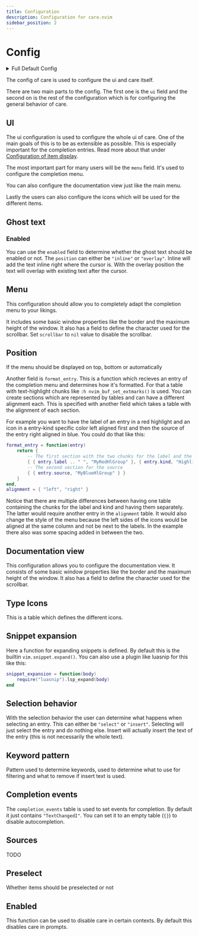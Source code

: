 ```yaml
---
title: Configuration
description: Configuration for care.nvim
sidebar_position: 2
---
```


# Config

<details>
  <summary>Full Default Config</summary>

```lua
---@type care.config
{
    ui = {
        menu = {
            max_height = 10,
            border = "rounded",
            position = "auto",
            format_entry = function(entry)
                local deprecated = entry.completion_item.deprecated
                    or vim.tbl_contains(entry.completion_item.tags or {}, 1)
                local completion_item = entry.completion_item
                local type_icons = config.options.ui.type_icons
                -- TODO: remove since now can only be number, or also allow custom string kinds?
                local entry_kind = type(completion_item.kind) == "string" and completion_item.kind
                    or require("care.utils.lsp").get_kind_name(completion_item.kind)
                return {
                    { { completion_item.label .. " ", deprecated and "Comment" or "@care.entry" } },
                    {
                        {
                            " " .. (type_icons[entry_kind] or type_icons.Text) .. " ",
                            ("@care.type.%s"):format(entry_kind),
                        },
                    },
                }
            end,
            scrollbar = "█",
            alignment = {},
        },
        docs_view = {
            max_height = 8,
            max_width = 80,
            border = "rounded",
            scrollbar = "█",
        },
        type_icons = {
            Class = "",
            Color = "",
            Constant = "",
            Constructor = "",
            Enum = "",
            EnumMember = "",
            Event = "",
            Field = "󰜢",
            File = "",
            Folder = "",
            Function = "",
            Interface = "",
            Keyword = "",
            Method = "ƒ",
            Module = "",
            Operator = "󰆕",
            Property = "",
            Reference = "",
            Snippet = "",
            Struct = "",
            Text = "",
            TypeParameter = "",
            Unit = "󰑭",
            Value = "󰎠",
            Variable = "󰫧",
        },
        ghost_text = {
            enabled = true,
            position = "overlay",
        },
    },
    snippet_expansion = function(snippet_body)
        vim.snippet.expand(snippet_body)
    end,
    selection_behavior = "select",
    keyword_pattern = [[\%(-\?\d\+\%(\.\d\+\)\?\|\h\w*\%(-\w*\)*\)]],
    sources = {},
    preselect = true,
    completion_events = { "TextChangedI" },
    enabled = function()
        local enabled = true
        if vim.api.nvim_get_option_value("buftype", { buf = 0 }) == "prompt" then
            enabled = false
        end
        return enabled
    end,
}
```

</details>

The config of care is used to configure the ui and care itself.

There are two main parts to the config. The first one is the `ui` field and the
second on is the rest of the configuration which is for configuring the general
behavior of care.

## UI

The ui configuration is used to configure the whole ui of care. One of the main
goals of this is to be as extensible as possible. This is especially important
for the completion entries. Read more about that under
[Configuration of item display](/design/#configuration-of-item-display).

The most important part for many users will be the `menu` field. It's used to
configure the completion menu.

You can also configure the documentation view just like the main menu.

Lastly the users can also configure the icons which will be used for the
different items.

## Ghost text

### Enabled

You can use the `enabled` field to determine whether the ghost text should be
enabled or not. The `position` can either be `"inline"` or `"overlay"`. Inline
will add the text inline right where the cursor is. With the overlay position
the text will overlap with existing text after the cursor.

## Menu

This configuration should allow you to completely adapt the completion menu to
your likings.

It includes some basic window properties like the border and the maximum height
of the window. It also has a field to define the character used for the
scrollbar. Set `scrollbar` to `nil` value to disable the scrollbar.

## Position

If the menu should be displayed on top, bottom or automatically

Another field is `format_entry`. This is a function which recieves an entry of
the completion menu and determines how it's formatted. For that a table with
text-highlight chunks like `:h nvim_buf_set_extmarks()` is used. You can create
sections which are represented by tables and can have a different alignment
each. This is specified with another field which takes a table with the
alignment of each section.

For example you want to have the label of an entry in a red highlight and an
icon in a entry-kind specific color left aligned first and then the source of
the entry right aligned in blue. You could do that like this:

```lua
format_entry = function(entry)
    return {
        -- The first section with the two chunks for the label and the icon
        { { entry.label .. " ", "MyRedHlGroup" }, { entry.kind, "HighlightKind" .. entry.kind } }
        -- The second section for the source
        { { entry.source, "MyBlueHlGroup" } }
    }
end,
alignment = { "left", "right" }
```

Notice that there are multiple differences between having one table containing
the chunks for the label and kind and having them separately. The latter would
require another entry in the `alignment` table. It would also change the style
of the menu because the left sides of the icons would be aligned at the same
column and not be next to the labels. In the example there also was some spacing
added in between the two.

## Documentation view

This configuration allows you to configure the documentation view. It consists
of some basic window properties like the border and the maximum height of the
window. It also has a field to define the character used for the scrollbar.

## Type Icons

This is a table which defines the different icons.

## Snippet expansion

Here a function for expanding snippets is defined. By default this is the
builtin `vim.snippet.expand()`. You can also use a plugin like luasnip for this
like this:

```lua
snippet_expansion = function(body)
    require("luasnip").lsp_expand(body)
end
```

## Selection behavior

With the selection behavior the user can determine what happens when selecting
an entry. This can either be `"select"` or `"insert"`. Selecting will just
select the entry and do nothing else. Insert will actually insert the text of
the entry (this is not necessarily the whole text).

## Keyword pattern

Pattern used to determine keywords, used to determine what to use for filtering
and what to remove if insert text is used.

## Completion events

The `completion_events` table is used to set events for completion. By default
it just contains `"TextChangedI"`. You can set it to an empty table (`{}`) to
disable autocompletion.

## Sources

TODO

## Preselect

Whether items should be preselected or not

## Enabled

This function can be used to disable care in certain contexts. By default this
disables care in prompts.
